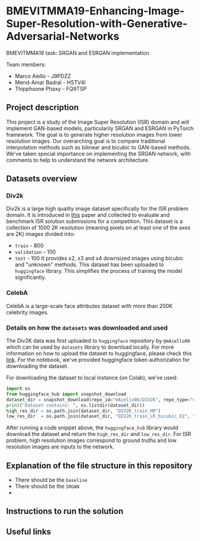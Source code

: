 # BMEVITMMA19-Enhancing-Image-Super-Resolution-with-Generative-Adversarial-Networks
BMEVITMMA19 task: SRGAN and ESRGAN implementation

Team members:
- Marco Aiello     - J9PDZZ
- Mend-Amar Badral - HSTV4I
- Thipphsone Phaxy - FQ9TSP

## Project description
This project is a study of the Image Super Resolution (ISR) domain and will implement GAN-based models, particularily SRGAN and ESRGAN in PyTorch framework. The goal is to generate higher resolution images from lower resolution images. Our overarching goal is to compare traditional interpolation methods such as bilinear and bicubic to GAN-based methods. We've taken special importance on implementing the SRGAN network, with comments to help to understand the network architecture.

## Datasets overview
### Div2k
Div2k is a large high quality image dataset specifically for the ISR problem domain. It is introduced in [this](https://openaccess.thecvf.com/content_cvpr_2017_workshops/w12/papers/Agustsson_NTIRE_2017_Challenge_CVPR_2017_paper.pdf) paper and collected to evaluate and benchmark ISR solution submissions for a competition. This dataset is a collection of 1000 2K resolution (meaning pixels on at least one of the axes are 2K) images divided into:
- `train` - 800
- `validation` - 100
- `test` - 100
It provides x2, x3 and x4 downsized images using bicubic and "unknown" methods.
This dataset has been uploaded to `huggingface` library. This simplifies the process of training the model significantly.

### CelebA
CelebA is a large-scale face attributes dataset with more than 200K celebrity images.

### Details on how the `datasets` was downloaded and used
The Div2K data was first uploaded to `huggingface` repository by `@mAiello00` which can be used by `datasets` library to download locally. For more information on how to upload the dataset to huggingface, please check this [link](https://huggingface.co/docs/datasets/en/share). For the notebook, we've provided huggingface token authorization for downloading the dataset. 

For downloading the dataset to local instance (on Colab), we've used:
```python
import os
from huggingface_hub import snapshot_download
dataset_dir = snapshot_download(repo_id="mAiello00/DIV2K", repo_type="dataset")
print("Dataset contains: ", os.listdir(dataset_dir))
high_res_dir = os.path.join(dataset_dir, "DIV2K_train_HR")
low_res_dir  = os.path.join(dataset_dir, "DIV2K_train_LR_bicubic_X2", "DIV2K_train_LR_bicubic", "X2") # Downscaled 2 times images
```
After running a code snippet above, the `huggingface_hub` library would download the dataset and return the `high_res_dir` and `low_res_dir`. For ISR problem, high resolution images correspond to ground truths and low resolution images are inputs to the network.

## Explanation of the file structure in this repository
- There should be the `baseline`
- There should be the `SRGAN`
- 

## Instructions to run the solution

## Useful links
